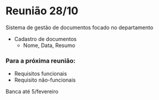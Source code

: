 # Reunião 28/10

Sistema de gestão de documentos focado no departamento

- Cadastro de documentos
    - Nome, Data, Resumo

### Para a próxima reunião:

- Requisitos funcionais
- Requisito não-funcionais

Banca até 5/fevereiro